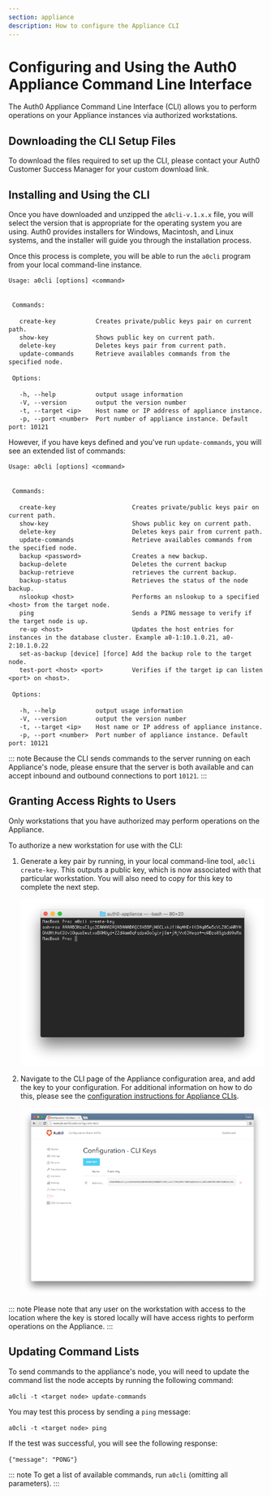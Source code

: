 ```yaml
---
section: appliance
description: How to configure the Appliance CLI
---
```


# Configuring and Using the Auth0 Appliance Command Line Interface

The Auth0 Appliance Command Line Interface (CLI) allows you to perform operations on your Appliance instances via authorized workstations.

## Downloading the CLI Setup Files

To download the files required to set up the CLI, please contact your Auth0 Customer Success Manager for your custom download link.

## Installing and Using the CLI

Once you have downloaded and unzipped the `a0cli-v.1.x.x` file, you will select the version that is appropriate for the operating system you are using. Auth0 provides installers for Windows, Macintosh, and Linux systems, and the installer will guide you through the installation process.

Once this process is complete, you will be able to run the `a0cli` program from your local command-line instance.

```text
Usage: a0cli [options] <command>


 Commands:

   create-key           Creates private/public keys pair on current path.
   show-key             Shows public key on current path.
   delete-key           Deletes keys pair from current path.
   update-commands      Retrieve availables commands from the specified node.

 Options:

   -h, --help           output usage information
   -V, --version        output the version number
   -t, --target <ip>    Host name or IP address of appliance instance.
   -p, --port <number>  Port number of appliance instance. Default port: 10121
```

However, if you have keys defined and you've run `update-commands`, you will see an extended list of commands:

```text
Usage: a0cli [options] <command>


 Commands:

   create-key                     Creates private/public keys pair on current path.
   show-key                       Shows public key on current path.
   delete-key                     Deletes keys pair from current path.
   update-commands                Retrieve availables commands from the specified node.
   backup <password>              Creates a new backup.
   backup-delete                  Deletes the current backup
   backup-retrieve                retrieves the current backup.
   backup-status                  Retrieves the status of the node backup.
   nslookup <host>                Performs an nslookup to a specified <host> from the target node.
   ping                           Sends a PING message to verify if the target node is up.
   re-up <host>                   Updates the host entries for instances in the database cluster. Example a0-1:10.1.0.21, a0-2:10.1.0.22
   set-as-backup [device] [force] Add the backup role to the target node.
   test-port <host> <port>        Verifies if the target ip can listen <port> on <host>.

 Options:

   -h, --help           output usage information
   -V, --version        output the version number
   -t, --target <ip>    Host name or IP address of appliance instance.
   -p, --port <number>  Port number of appliance instance. Default port: 10121
```

::: note
  Because the CLI sends commands to the server running on each Appliance's node, please ensure that the server is both available and can accept inbound and outbound connections to port `10121`.
:::

## Granting Access Rights to Users

Only workstations that you have authorized may perform operations on the Appliance.

To authorize a new workstation for use with the CLI:

1. Generate a key pair by running, in your local command-line tool, `a0cli create-key`. This outputs a public key, which is now associated with that particular workstation. You will also need to copy for this key to complete the next step.

    ![](/media/articles/appliance/cli/cli-create-key.png)

2. Navigate to the CLI page of the Appliance configuration area, and add the key to your configuration. For additional information on how to do this, please see the [configuration instructions for Appliance CLIs](/appliance/dashboard/cli).

    ![](/media/articles/appliance/cli/cli-config-with-key.png)

::: note
  Please note that any user on the workstation with access to the location where the key is stored locally will have access rights to perform operations on the Appliance.
:::

## Updating Command Lists

To send commands to the appliance's node, you will need to update the command list the node accepts by running the following command:

`a0cli -t <target node> update-commands`

You may test this process by sending a `ping` message:

`a0cli -t <target node> ping`

If the test was successful, you will see the following response:

`{"message": "PONG"}`

::: note
  To get a list of available commands, run `a0cli` (omitting all parameters).
:::
